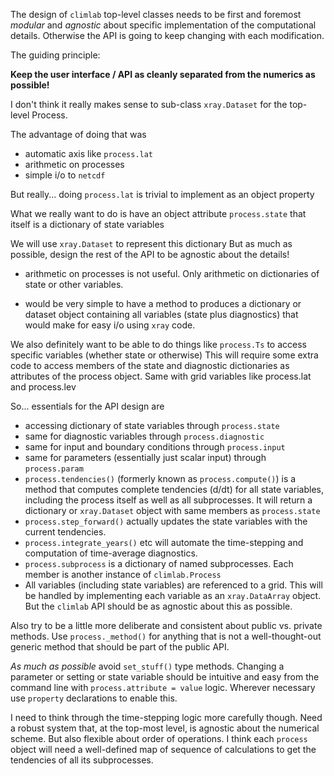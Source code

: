 The design of `climlab` top-level classes needs to be first and foremost *modular* and *agnostic* about specific implementation of the computational details. Otherwise the API is going to keep changing with each modification.

The guiding principle:

**Keep the user interface / API as cleanly separated from the numerics as possible!**

I don't think it really makes sense to sub-class `xray.Dataset` for the top-level Process.

The advantage of doing that was
- automatic axis like `process.lat`
- arithmetic on processes
- simple i/o to `netcdf`

But really... doing `process.lat` is trivial to implement as an object property

What we really want to do is have an object attribute
`process.state`
that itself is a dictionary of state variables

We will use `xray.Dataset` to represent this dictionary
But as much as possible, design the rest of the API to be agnostic about the details!

- arithmetic on processes is not useful. Only arithmetic on dictionaries of state or other variables.

- would be very simple to have a method to produces a dictionary or dataset object containing all variables (state plus diagnostics) that would make for easy i/o using `xray` code.

We also definitely want to be able to do things like `process.Ts` to access specific variables (whether state or otherwise)
This will require some extra code to access members of the state and diagnostic dictionaries as attributes of the process object. Same with grid variables like process.lat and process.lev

So... essentials for the API design are
- accessing dictionary of state variables through `process.state`
- same for diagnostic variables through `process.diagnostic`
- same for input and boundary conditions through `process.input`
- same for parameters (essentially just scalar input) through `process.param`
- `process.tendencies()` (formerly known as `process.compute()`) is a method that computes complete tendencies (d/dt) for all state variables, including the process itself as well as all subprocesses. It will return a dictionary or `xray.Dataset` object with same members as `process.state`
- `process.step_forward()` actually updates the state variables with the current tendencies.
- `process.integrate_years()` etc will automate the time-stepping and computation of time-average diagnostics.
- `process.subprocess` is a dictionary of named subprocesses. Each member is another instance of `climlab.Process`
- All variables (including state variables) are referenced to a grid. This will be handled by implementing each variable as an `xray.DataArray` object. But the `climlab` API should be as agnostic about this as possible.

Also try to be a little more deliberate and consistent about public vs. private methods. Use `process._method()` for anything that is not a well-thought-out generic method that should be part of the public API.

*As much as possible* avoid `set_stuff()` type methods. Changing a parameter or setting or state variable should be intuitive and easy from the command line with `process.attribute = value` logic. Wherever necessary use `property` declarations to enable this.

I need to think through the time-stepping logic more carefully though. Need a robust system that, at the top-most level, is agnostic about the numerical scheme. But also flexible about order of operations. I think each `process` object will need a well-defined map of sequence of calculations to get the tendencies of all its subprocesses. 
